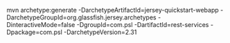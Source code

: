 mvn archetype:generate -DarchetypeArtifactId=jersey-quickstart-webapp -DarchetypeGroupId=org.glassfish.jersey.archetypes -DinteractiveMode=false -DgroupId=com.psl -DartifactId=rest-services -Dpackage=com.psl -DarchetypeVersion=2.31